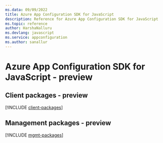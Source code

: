 ```yaml
---
ms.data: 09/09/2022
title: Azure App Configuration SDK for JavaScript
description: Reference for Azure App Configuration SDK for JavaScript
ms.topic: reference
author: HarshaNalluru
ms.devlang: javascript
ms.service: appconfiguration
ms.author: sanallur
---
```

# Azure App Configuration SDK for JavaScript - preview

## Client packages - preview
[!INCLUDE [client-packages](app-configuration-client-index.md)]
## Management packages - preview
[!INCLUDE [mgmt-packages](app-configuration-mgmt-index.md)]